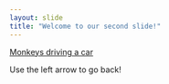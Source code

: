 ```yaml
---
layout: slide
title: "Welcome to our second slide!"
---
```

[Monkeys driving a car](https://user-images.githubusercontent.com/34739704/170263422-ec7e3564-5226-4275-9ac6-66696822538e.jpg)

Use the left arrow to go back!
